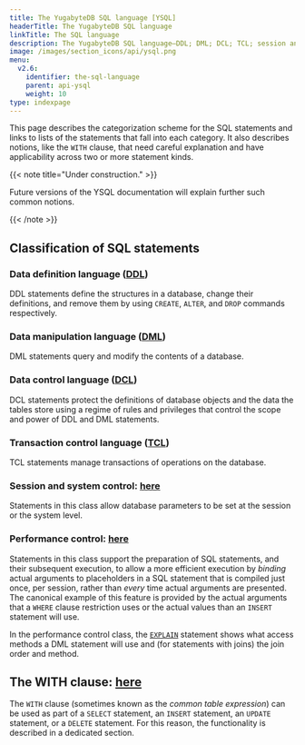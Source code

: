 ```yaml
---
title: The YugabyteDB SQL language [YSQL]
headerTitle: The YugabyteDB SQL language
linkTitle: The SQL language
description: The YugabyteDB SQL language—DDL; DML; DCL; TCL; session and system control; performance control
image: /images/section_icons/api/ysql.png
menu:
  v2.6:
    identifier: the-sql-language
    parent: api-ysql
    weight: 10
type: indexpage
---
```


This page describes the categorization scheme for the SQL statements and links to lists of the statements that fall into each category. It also describes notions, like the `WITH` clause, that need careful explanation and have applicability across two or more statement kinds.

{{< note title="Under construction." >}}

Future versions of the YSQL documentation will explain further such common notions.

{{< /note >}}

## Classification of SQL statements

### Data definition language ([DDL](./statements/#data-definition-language-ddl))

DDL statements define the structures in a database, change their definitions, and remove them by using `CREATE`, `ALTER`, and `DROP` commands respectively.

### Data manipulation language ([DML](./statements/#data-manipulation-language-dml))

DML statements query and modify the contents of a database.

### Data control language ([DCL](./statements/#data-control-language-dcl))

DCL statements protect the definitions of database objects and the data the tables store using a regime of rules and privileges that control the scope and power of DDL and DML statements.

### Transaction control language ([TCL](./statements/#transaction-control-language-tcl))

TCL statements manage transactions of operations on the database.

### Session and system control: [here](./statements/#session-and-system-control)

Statements in this class allow database parameters to be set at the session or the system level.

### Performance control: [here](./statements/#performance-control)

Statements in this class support the preparation of SQL statements, and their subsequent execution, to allow a more efficient execution by _binding_ actual arguments to placeholders in a SQL statement that is compiled just once, per session, rather than _every_ time actual arguments are presented. The canonical example of this feature is provided by the actual arguments that a `WHERE` clause restriction uses or the actual values than an `INSERT` statement will use.

In the performance control class, the [`EXPLAIN`](./statements/perf_explain/) statement shows what access methods a DML statement will use and (for statements with joins) the join order and method.

## The WITH clause: [here](./with-clause)

The `WITH` clause (sometimes known as the _common table expression_) can be used as part of a `SELECT` statement, an `INSERT` statement, an `UPDATE` statement, or a `DELETE` statement. For this reason, the functionality is described in a dedicated section.
